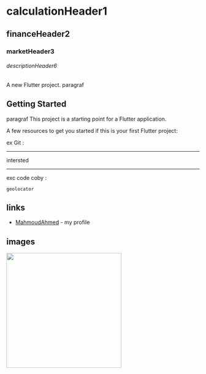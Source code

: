 
# calculationHeader1
## financeHeader2
### marketHeader3
###### descriptionHeader6

A new Flutter project.                  paragraf

## Getting Started

paragraf This project is a starting point for a Flutter application.

A few resources to get you started if this is your first Flutter project:


ex Git :
***
intersted
***
exc code coby :
~~~
geolocator

~~~
## links
- [MahmoudAhmed](https://github.com/MAHMOUDAHMED175/calculation) - my profile

## images
<div>
  <img src='https://github.com/MAHMOUDAHMED175/calculation/asse55555555555555555555555555555555555555555555ts/109734002/360c2ce4-780a-4959-b714-a2173bfabfcb.jpg' width=300 height=300 >
</div>
